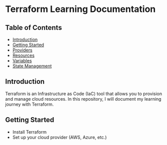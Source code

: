 # Terraform Learning Documentation

## Table of Contents
- [Introduction](#introduction)
- [Getting Started](#getting-started)
- [Providers](#providers)
- [Resources](#resources)
- [Variables](#variables)
- [State Management](#state-management)

## Introduction
Terraform is an Infrastructure as Code (IaC) tool that allows you to provision and manage cloud resources. In this repository, I will document my learning journey with Terraform.

## Getting Started
- Install Terraform
- Set up your cloud provider (AWS, Azure, etc.)
